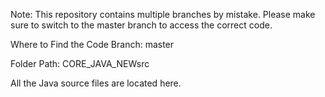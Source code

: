 Note: This repository contains multiple branches by mistake.
Please make sure to switch to the master branch to access the correct code.

Where to Find the Code
Branch: master

Folder Path: CORE_JAVA_NEWsrc

All the Java source files are located here.

